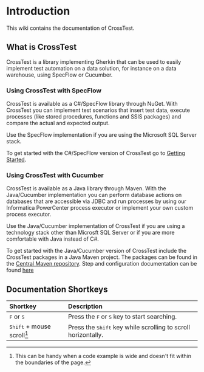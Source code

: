 # Introduction
This wiki contains the documentation of CrossTest.

## What is CrossTest
CrossTest is a library implementing Gherkin that can be used to easily implement test automation on a data solution, for instance on a data warehouse, using SpecFlow or Cucumber. 

### Using CrossTest with SpecFlow
CrossTest is available as a C#/SpecFlow library through NuGet. With CrossTest you can implement test scenarios that insert test data, execute processes (like stored procedures, functions and SSIS packages) and compare the actual and expected output.

Use the SpecFlow implementation if you are using the Microsoft SQL Server stack.

To get started with the C#/SpecFlow version of CrossTest go to [Getting Started](./GettingStarted).

### Using CrossTest with Cucumber
CrossTest is available as a Java library through Maven. With the Java/Cucumber implementation you can perform database actions on databases that are accessible via JDBC and run processes by using our Informatica PowerCenter process executor or implement your own custom process executor.

Use the Java/Cucumber implementation of CrossTest if you are using a technology stack other than Microsft SQL Server or if you are more comfortable with Java instead of C#.

To get started with the Java/Cucumber version of CrossTest include the CrossTest packages in a Java Maven project. The packages can be found in the [Central Maven repository](https://mvnrepository.com/artifact/com.x-breeze.test). Step and configuration documentation can be found [here](../Java)

## Documentation Shortkeys

| Shortkey | Description |
|:---      |:---         |
|<kbd>F</kbd> or <kbd>S</kbd> | Press the <kbd>F</kbd> or <kbd>S</kbd> key to start searching. |
| <kbd>Shift</kbd> + mouse scroll[^1] | Press the <kbd>Shift</kbd> key while scrolling to scroll horizontally. |

[comment]: Footnotes
[^1]: This can be handy when a code example is wide and doesn't fit within the boundaries of the page.